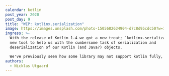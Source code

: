 ```yaml
---
calendar: kotlin
post_year: 2020
post_day: 9
title: "WIP: kotlinx.serialization"
image: https://images.unsplash.com/photo-1505682634904-d7c8d95cdc50?w=1226&h=400&fit=crop&crop=edges
ingress: >-
  With the release of Kotlin 1.4 we got a new treat; `kotlinx.serialization`. A
  new tool to help us with the cumbersome task of serialization and
  deserialization of our Kotlin (and Java?) objects. 

  We've previously seen how some library may not support kotlin fully, but this is obviously not the case with `kotlinx.serialization` as it is written in Kotlin and available on all Kotlin multiplatform targets.
authors:
  - Nicklas Utgaard
---
```

<pre style="display:none;">
Usikker på om dette er riktig vinkling

Serialization and deserialization is hard, and if used incorrectly you may have just inadvertently introduced a [sneaky bug](https://kotlin.christmas/2020/8) or even a [security flaw](https://www.cvedetails.com/product/42991/Fasterxml-Jackson-databind.html?vendor_id=15866) into your application. 
</pre>